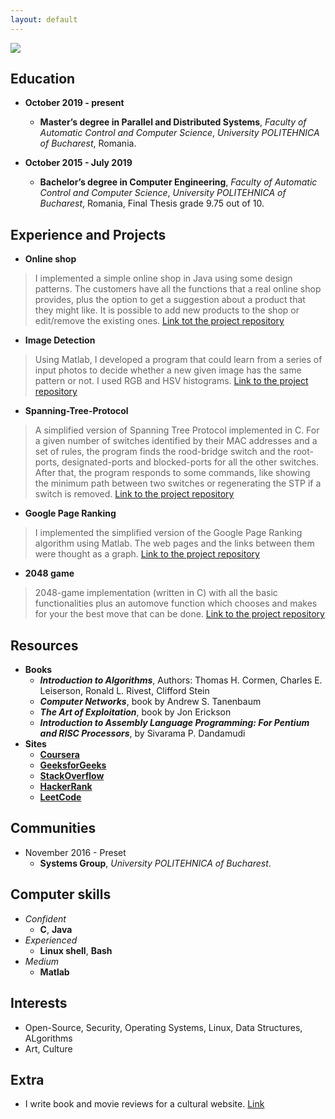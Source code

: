 ```yaml
---
layout: default
---
```


![](https://i.imgur.com/AQBSyjo.png)

## [](#header-2)Education

- **October 2019 - present**
  - **Master’s degree in Parallel and Distributed Systems**, _Faculty of Automatic Control and Computer Science_, _University POLITEHNICA of Bucharest_, Romania.

- **October 2015 - July 2019**
  - **Bachelor’s degree in Computer Engineering**, _Faculty of Automatic Control and Computer Science_, _University POLITEHNICA of Bucharest_, Romania, Final Thesis grade 9.75 out of 10.

## [](#header-2)Experience and Projects
  - **Online shop**
> I implemented a simple online shop in Java using some design patterns. The customers have all the functions that a real online shop provides, plus the option to get a suggestion about a product that they might like. It is possible to add new products to the shop or edit/remove the existing ones.
>[Link tot the project repository](https://github.com/alexandrumc/java-online-shop)
  - **Image Detection**
>Using Matlab, I developed a program that could learn from a series of input photos to decide whether a new given image has the same pattern or not. I used RGB and HSV histograms.
>[Link to the project repository](https://github.com/alexandrumc/Image-Detection)
  - **Spanning-Tree-Protocol**
>A simplified version of Spanning Tree Protocol implemented in C. For a given number of switches identified by their MAC addresses and a set of rules, the program finds the rood-bridge switch and the root-ports, designated-ports and blocked-ports for all the other switches. After that, the program responds to some commands, like showing the minimum path between two switches or regenerating the STP if a switch is removed.
>[Link to the project repository](https://github.com/alexandrumc/Spanning-Tree-Protocol)
  - **Google Page Ranking**
>I implemented the simplified version of the Google Page Ranking algorithm using Matlab. The web pages and the links between them were thought as a graph. 
>[Link to the project repository](https://github.com/alexandrumc/page-ranking)
  - **2048 game**
>2048-game implementation (written in C) with all the basic functionalities plus an automove function which chooses and makes for your the best move that can be done. [Link to the project repository](https://github.com/alexandrumc/2048-game)

## [](#header-2)Resources
  - **Books**
    - **_Introduction to Algorithms_**, Authors: Thomas H. Cormen, Charles E. Leiserson, Ronald L. Rivest, Clifford Stein
    - **_Computer Networks_**, book by Andrew S. Tanenbaum
    - **_The Art of Exploitation_**, book by Jon Erickson
    - **_Introduction to Assembly Language Programming: For Pentium and RISC Processors_**, by Sivarama P. Dandamudi
  - **Sites**
    - **[Coursera](https://www.coursera.org/)**
    - **[GeeksforGeeks](http://www.geeksforgeeks.org/)**
    - **[StackOverflow](http://stackoverflow.com/)**
    - **[HackerRank](https://www.hackerrank.com/)**
    - **[LeetCode](https://leetcode.com/)**


## [](#header-2)Communities
  - November 2016 - Preset
    - **Systems Group**, _University POLITEHNICA of Bucharest_.


##  [](#header-2)Computer skills
  - _Confident_
    - **C**, **Java**
  - _Experienced_
    - **Linux shell**, **Bash**
  - _Medium_
    - **Matlab**

##  [](#header-2)Interests
*   Open-Source, Security, Operating Systems, Linux, Data Structures, ALgorithms
*   Art, Culture

##  [](#header-2)Extra
*   I write book and movie reviews for a cultural website. [Link](http://filme-carti.ro/echipa/alexandru/)
